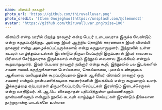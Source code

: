 ```yaml
---
name: விளம்பி நாகனார்
photo_url: 'https://github.com/thiruvalluvar.png'
photo_credit: '[Clem Onojeghuo](https://unsplash.com/@clemono2)'
avatar: 'https://github.com/thiruvalluvar.png?size=100'
---
```


விளம்பி என்ற ஊரில் பிறந்த நாகனார் என்ற பெயர் உடையவராக இருக்க வேண்டும் என்று கருதப்படுகிறது. அல்லது இவர் ஆற்றிய தொழில் காரணமாக இவர் விளம்பி நாகனார் என்று அழைக்கப்பட்டிருக்கலாம் என்று கருதுவாருமுளர். இந்நூலில் உள்ள கடவுள் வாழ்த்துப்பாடல்கள் இரண்டும் திருமாலைப்பற்றி இருப்பதால் இவர் வைணவ பிரிவைச் சேர்ந்தவராக இருக்கலாம் என்றும் இந்நூல் வைணவ இலக்கியம் என்றும் கூறுவாறுமுளர். இவர் பெயரை நாயனார் நயினார் என்று கூறி, இந்நூலில் பல இடங்களில் சமண சமயக் கருத்துக்களான பொய்யாமை, கொல்லாமை, புலால் உண்னாமை ஆகியவை வலியுறுத்திக் கூறப்படுவதால் இதன் ஆசிரியர் விளம்பி நாகனார் ஒரு சமணர் என்றும் நான்மணிக்கடிகை சமணர்களின் இலக்கியம் என்று கூறுவாரும் உளர். இக்கருத்தை ஏற்பவர்கள் திருமாலைப்பற்றிய செய்யுட்கள் இரண்டும் இடைச்செருகல் என்று வாதிடுவர். கி. ஆ.பெ. விசுவநாதன் பதிப்பித்துள்ள மும்மணிகளும் நான்மணிகளும் என்னும் நூலில் கடவுள் வாழ்த்துச் செய்யுட்கள் இரண்டும் நீங்கலான நூற்றுநான்கு பாடல்களே உள்ளன
